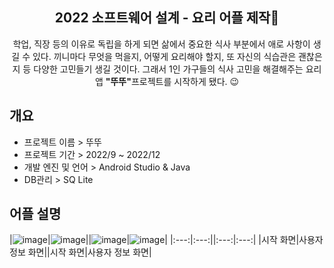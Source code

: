 <div align="center">
<h2> 2022 소프트웨어 설계 - 요리 어플 제작🍳</h2>
학업, 직장 등의 이유로 독립을 하게 되면 삶에서 중요한 식사 부분에서 애로 사항이 생길 수 있다. 
끼니마다 무엇을 먹을지, 어떻게 요리해야 할지, 또 자신의 식습관은 괜찮은지 등 다양한 고민들기 생길 것이다.
그래서 1인 가구들의 식사 고민을 해결해주는 요리 앱 <b>"뚜뚜"</b>프로젝트를 시작하게 됐다. 😉
</div>

## 개요 
- 프로젝트 이름 > 뚜뚜
- 프로젝트 기간 > 2022/9 ~ 2022/12
- 개발 엔진 및 언어 > Android Studio & Java
- DB관리 > SQ Lite
## 어플 설명
|![image](https://user-images.githubusercontent.com/66003567/216818254-18683c3f-af80-4009-b2cc-35bdee865f23.png)|![image](https://user-images.githubusercontent.com/66003567/216818272-8749569b-b217-4572-9738-32b0058459f4.png)||![image](https://user-images.githubusercontent.com/66003567/216818254-18683c3f-af80-4009-b2cc-35bdee865f23.png)|![image](https://user-images.githubusercontent.com/66003567/216818272-8749569b-b217-4572-9738-32b0058459f4.png)|
|:---:|:---:||:---:|:---:|
|시작 화면|사용자 정보 화면||시작 화면|사용자 정보 화면|
